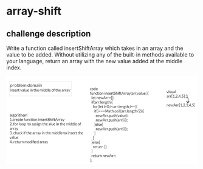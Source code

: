 # array-shift

## challenge description

Write a function called insertShiftArray which takes in an array and the value to be added. Without utilizing any of the built-in methods available to your language, return an array with the new value added at the middle index.

![challenge2](array-sheft.PNG)